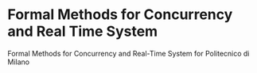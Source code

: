 # Formal Methods for Concurrency and Real Time System
Formal Methods for Concurrency and Real-Time System for Politecnico di Milano
